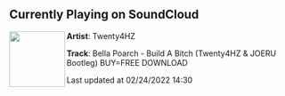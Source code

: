 ## Currently Playing on SoundCloud

[<img align="left" width="100" src="https://i1.sndcdn.com/artworks-SQ9yMbr6spjb4CMs-WCZezA-t500x500.jpg">](https://soundcloud.com/twenty4hz/bella-poarch-build-a-bitch-twenty4hz-joeru-bootleg)

**Artist**: Twenty4HZ 

**Track**: Bella Poarch - Build A Bitch (Twenty4HZ & JOERU Bootleg) BUY=FREE DOWNLOAD

Last updated at 02/24/2022 14:30
